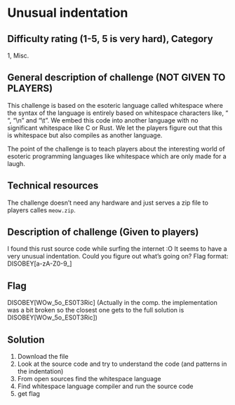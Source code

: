 # Unusual indentation

## Difficulty rating (1-5, 5 is very hard), Category

1, Misc.

## General description of challenge (NOT GIVEN TO PLAYERS)

This challenge is based on the esoteric language called whitespace where the syntax of the language is entirely based on whitespace characters like, “ “, “\n” and “\t”. We embed this code into another language with no significant whitespace like C or Rust. We let the players figure out that this is whitespace but also compiles as another language.

The point of the challenge is to teach players about the interesting world of esoteric programming languages like whitespace which are only made for a laugh.

## Technical resources

The challenge doesn’t need any hardware and just serves a zip file to players calles `meow.zip`.

## Description of challenge (Given to players)

I found this rust source code while surfing the internet :O It seems to have a very unusual indentation. Could you figure out what’s going on?
Flag format: DISOBEY\[a-zA-Z0-9_\]

## Flag

DISOBEY\[WOw_5o_ES0T3Ric\] (Actually in the comp. the implementation was a bit broken so the closest one gets to the full solution is DISOBEY\[WOw_5o_ES0T3Ric\])

## Solution

1. Download the file
2. Look at the source code and try to understand the code (and patterns in the indentation)
3. From open sources find the whitespace language
4. Find whitespace language compiler and run the source code
5. get flag 

